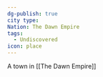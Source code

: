 ```yaml
---
dg-publish: true
city type: 
Nation: The Dawn Empire
tags:
  - Undiscovered
icon: place
---
```

A town in [[The Dawn Empire]]
